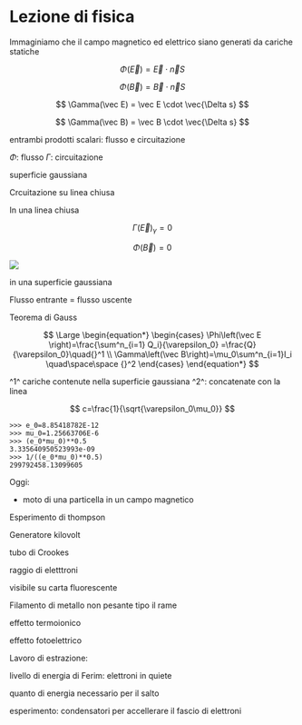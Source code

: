 # Lezione di fisica

Immaginiamo che il campo magnetico ed elettrico siano generati da cariche statiche


$$
\Phi(\vec E) = \vec E\cdot \vec n S
$$

$$
\Phi (\vec B) = \vec B \cdot \vec n S
$$


$$
\Gamma(\vec E) = \vec E \cdot  \vec{\Delta s}
$$

$$
\Gamma(\vec B) = \vec B \cdot  \vec{\Delta s}
$$

entrambi prodotti scalari: flusso e circuitazione

$\Phi$: flusso
$\Gamma$: circuitazione

superficie gaussiana

Crcuitazione su linea chiusa


In una linea chiusa

$$
\Gamma(\vec E)_\gamma=0
$$

$$
\Phi(\vec B)=0
$$

![](https://i.imgur.com/SG9GADY.jpg)

in una superficie gaussiana

Flusso entrante = flusso uscente

Teorema di Gauss

$$
\Large
\begin{equation*} \begin{cases} \Phi\left(\vec E \right)=\frac{\sum^n_{i=1} Q_i}{\varepsilon_0} =\frac{Q}{\varepsilon_0}\quad{}^1
\\
\Gamma\left(\vec B\right)=\mu_0\sum^n_{i=1}I_i \quad\space\space {}^2
\end{cases} \end{equation*} 
$$

^1^ cariche contenute nella superficie gaussiana
^2^: concatenate con la linea


$$
c=\frac{1}{\sqrt{\varepsilon_0\mu_0}}
$$

	>>> e_0=8.85418782E-12     
	>>> mu_0=1.25663706E-6         
	>>> (e_0*mu_0)**0.5
	3.335640950523993e-09
	>>> 1/((e_0*mu_0)**0.5)    
	299792458.13099605

Oggi:
* moto di una particella in un campo magnetico

Esperimento di thompson

Generatore kilovolt

tubo di Crookes

raggio di eletttroni

visibile su carta fluorescente


Filamento di metallo non pesante tipo il rame

effetto termoionico

effetto fotoelettrico

Lavoro di estrazione:

livello di energia di Ferim: elettroni in quiete

quanto di energia necessario per il salto

esperimento: condensatori per accellerare il fascio di elettroni


<!--stackedit_data:
eyJoaXN0b3J5IjpbMTk2NzkwNTM4LC0xMjA0NjQxNzg4LC0xND
MwNDMwMzU1LC0yMTI2NTA3MjY1LDY4MDcwNjgyNywtMTA4NTMz
OTgyLC0xNjkxMDc5MzYsNzA1MTc2MzAwXX0=
-->